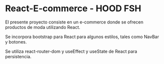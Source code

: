 # React-E-commerce - HOOD FSH
El presente proyecto consiste en un e-commerce donde se ofrecen productos de moda utilizando React.

Se incorpora bootstrap para React para algunos estilos, tales como NavBar y botones.

Se utiliza react-router-dom y useEffect y useState de React para persistencia.
 
